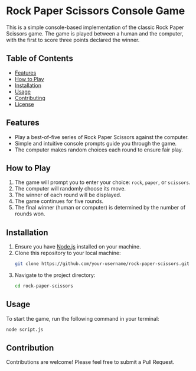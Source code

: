 # Rock Paper Scissors Console Game

This is a simple console-based implementation of the classic Rock Paper Scissors game. The game is played between a human and the computer, with the first to score three points declared the winner.

## Table of Contents
- [Features](#features)
- [How to Play](#how-to-play)
- [Installation](#installation)
- [Usage](#usage)
- [Contributing](#contributing)
- [License](#license)

## Features
- Play a best-of-five series of Rock Paper Scissors against the computer.
- Simple and intuitive console prompts guide you through the game.
- The computer makes random choices each round to ensure fair play.

## How to Play
1. The game will prompt you to enter your choice: `rock`, `paper`, or `scissors`.
2. The computer will randomly choose its move.
3. The winner of each round will be displayed.
4. The game continues for five rounds.
5. The final winner (human or computer) is determined by the number of rounds won.

## Installation
1. Ensure you have [Node.js](https://nodejs.org/) installed on your machine.
2. Clone this repository to your local machine:
    ```bash
    git clone https://github.com/your-username/rock-paper-scissors.git
    ```
3. Navigate to the project directory:
    ```bash
    cd rock-paper-scissors
    ```

## Usage
To start the game, run the following command in your terminal:
```bash
node script.js
```
## Contribution
Contributions are welcome! Please feel free to submit a Pull Request.
